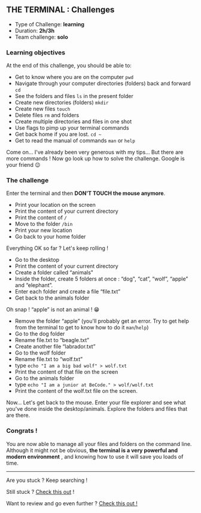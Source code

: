 ## THE TERMINAL : Challenges

- Type of Challenge: **learning**
- Duration: **2h/3h**
- Team challenge: **solo**

### Learning objectives

At the end of this challenge, you should be able to:

- Get to know where you are on the computer `pwd`
- Navigate through your computer directories (folders) back and forward `cd`
- See the folders and files `ls` in the present folder
- Create new directories (folders) `mkdir`
- Create new files `touch`
- Delete files `rm` and folders
- Create multiple directories and files in one shot
- Use flags to pimp up your terminal commands
- Get back home if you are lost. `cd ~`
- Get to read the manual of commands `man` or `help`

Come on… I've already been very generous with my tips... But there are more commands ! Now go look up how to solve the challenge. Google is your friend 😉

### The challenge

Enter the terminal and then **DON'T TOUCH the mouse anymore**.

- Print your location on the screen
- Print the content of your current directory
- Print the content of `/`
- Move to the folder `/bin`
- Print your new location
- Go back to your home folder

Everything OK so far ? Let's keep rolling !

- Go to the desktop
- Print the content of your current directory
- Create a folder called “animals"
- Inside the folder, create 5 folders at once : “dog", “cat”, “wolf”, “apple” and “elephant”.
- Enter each folder and create a file “file.txt”
- Get back to the animals folder

Oh snap ! “apple” is not an animal ! 😁

- Remove the folder “apple” (you'll probably get an error. Try to get help from the terminal to get to know how to do it `man`/`help`)
- Go to the dog folder
- Rename file.txt to “beagle.txt”
- Create another file “labrador.txt”
- Go to the wolf folder
- Rename file.txt to “wolf.txt”
- type `echo "I am a big bad wolf" > wolf.txt`
- Print the content of that file on the screen
- Go to the animals folder
- type `echo "I am a junior at BeCode." > wolf/wolf.txt`
- Print the content of the wolf.txt file on the screen.

Now… Let's get back to the mouse. Enter your file explorer and see what you've done inside the desktop/animals. Explore the folders and files that are there.

### Congrats !

You are now able to manage all your files and folders on the command line. Although it might not be obvious, **the terminal is a very powerful and modern environment** , and knowing how to use it will save you loads of time.

---

Are you stuck ? Keep searching !

Still stuck ? [Check this out](https://www.youtube.com/watch?v=5XgBd6rjuDQ&t=8s&ab_channel=JesseShowalter) !

Want to review and go even further ? [Check this out !](https://www.youtube.com/watch?v=uwAqEzhyjtw&t=1s&ab_channel=TraversyMedia)
